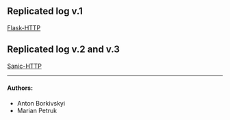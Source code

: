 ## Replicated log v.1
[Flask-HTTP](flask_http)


## Replicated log v.2 and v.3
[Sanic-HTTP](sanic_http)

---

#### Authors:
- Anton Borkivskyi
- Marian Petruk

